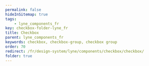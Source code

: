 ```yaml
---
permalink: false
hideInSitemap: true
tags: 
    - lyne_components_fr
key: checkbox-folder-lyne_fr
title: Checkbox
parent: lyne_components_fr
keywords: checkbox, checkbox-group, checkbox group
order: 70
redirect: /fr/design-system/lyne/components/checkbox/checkbox/
folder: true
---
```

